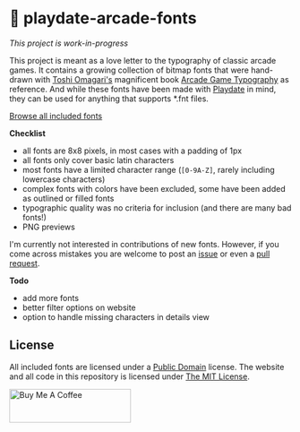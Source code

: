 # 👾 playdate-arcade-fonts

*This project is work-in-progress*

This project is meant as a love letter to the typography of classic arcade games. It contains a growing collection of bitmap fonts that were hand-drawn with [Toshi Omagari's](https://twitter.com/tosche_e) magnificent book [Arcade Game Typography](https://readonlymemory.vg/shop/book/arcade-game-typography/) as reference. And while these fonts have been made with [Playdate](https://play.date/) in mind, they can be used for anything that supports *.fnt files.

[Browse all included fonts](https://idleberg.github.io/playdate-arcade-fonts)

**Checklist**

- all fonts are 8x8 pixels, in most cases with a padding of 1px
- all fonts only cover basic latin characters
- most fonts have a limited character range (`[0-9A-Z]`, rarely including lowercase characters)
- complex fonts with colors have been excluded, some have been added as outlined or filled fonts
- typographic quality was no criteria for inclusion (and there are many bad fonts!)
- PNG previews

I'm currently not interested in contributions of new fonts. However, if you come across mistakes you are welcome to post an [issue](https://github.com/idleberg/playdate-arcade-fonts/issues) or even a [pull request](https://github.com/idleberg/playdate-arcade-fonts/pulls).

**Todo**

- add more fonts
- better filter options on website
- option to handle missing characters in details view

## License

All included fonts are licensed under a [Public Domain](https://creativecommons.org/publicdomain/zero/1.0/) license. The website and all code in this repository is licensed under [The MIT License](https://opensource.org/licenses/MIT).

<a href="https://www.buymeacoffee.com/idleberg" target="_blank"><img src="https://cdn.buymeacoffee.com/buttons/v2/default-yellow.png" alt="Buy Me A Coffee" style="height: 60px !important;width: 217px !important;" ></a>
